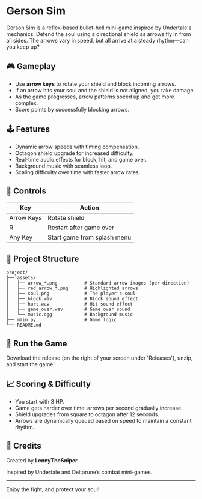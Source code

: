 # Gerson Sim

Gerson Sim is a reflex-based bullet-hell mini-game inspired by Undertale's mechanics. Defend the soul using a directional shield as arrows fly in from all sides. The arrows vary in speed, but all arrive at a steady rhythm—can you keep up?

## 🎮 Gameplay

- Use **arrow keys** to rotate your shield and block incoming arrows.
- If an arrow hits your soul and the shield is not aligned, you take damage.
- As the game progresses, arrow patterns speed up and get more complex.
- Score points by successfully blocking arrows.

## 🕹️ Features

- Dynamic arrow speeds with timing compensation.
- Octagon shield upgrade for increased difficulty.
- Real-time audio effects for block, hit, and game over.
- Background music with seamless loop.
- Scaling difficulty over time with faster arrow rates.

## 🔧 Controls

| Key        | Action                      |
|------------|-----------------------------|
| Arrow Keys | Rotate shield               |
| R          | Restart after game over     |
| Any Key    | Start game from splash menu |

## 📁 Project Structure

```
project/
├── assets/
│   ├── arrow_*.png          # Standard arrow images (per direction)
│   ├── red_arrow_*.png      # Highlighted arrows
│   ├── soul.png             # The player's soul
│   ├── block.wav            # Block sound effect
│   ├── hurt.wav             # Hit sound effect
│   ├── game_over.wav        # Game over sound
│   └── music.ogg            # Background music
├── main.py                  # Game logic
└── README.md
```

## 🚀 Run the Game

Download the release (on the right of your screen under 'Releases'), unzip, and start the game!

## 📈 Scoring & Difficulty

- You start with 3 HP.
- Game gets harder over time: arrows per second gradually increase.
- Shield upgrades from square to octagon after 12 seconds.
- Arrows are dynamically queued based on speed to maintain a constant rhythm.

## 📜 Credits

Created by **LennyTheSniper**

Inspired by Undertale and Deltarune’s combat mini-games.

---

Enjoy the fight, and protect your soul!
